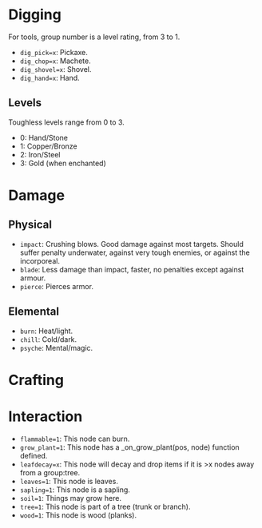 # Digging
For tools, group number is a level rating, from 3 to 1.
* `dig_pick=x`: Pickaxe.
* `dig_chop=x`: Machete.
* `dig_shovel=x`: Shovel.
* `dig_hand=x`: Hand.

## Levels
Toughless levels range from 0 to 3.
* 0: Hand/Stone
* 1: Copper/Bronze
* 2: Iron/Steel
* 3: Gold (when enchanted)

# Damage
## Physical
* `impact`: Crushing blows. Good damage against most targets. Should suffer penalty underwater, against very tough enemies, or against the incorporeal.
* `blade`: Less damage than impact, faster, no penalties except against armour.
* `pierce`: Pierces armor.

## Elemental
* `burn`: Heat/light.
* `chill`: Cold/dark.
* `psyche`: Mental/magic.

# Crafting

# Interaction
* `flammable=1`: This node can burn.
* `grow_plant=1`: This node has a _on_grow_plant(pos, node) function defined.
* `leafdecay=x`: This node will decay and drop items if it is >x nodes away from a group:tree.
* `leaves=1`: This node is leaves.
* `sapling=1`: This node is a sapling.
* `soil=1`: Things may grow here.
* `tree=1`: This node is part of a tree (trunk or branch).
* `wood=1`: This node is wood (planks).
